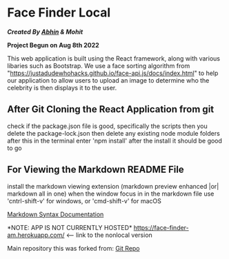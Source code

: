 # Face Finder Local

**_Created By [Abhin](https://github.com/abhin-T) & Mohit_**

**Project Begun on Aug 8th 2022**

This web application is built using the React framework, along with various libaries such as
Bootstrap. We use a face sorting algorithm from "https://justadudewhohacks.github.io/face-api.js/docs/index.html" 
to help our application to allow users to upload an image to determine who the celebrity is then displays it to the user.

## After Git Cloning the React Application from git

check if the package.json file is good, specifically the scripts
then you delete the package-lock.json
then delete any existing node module folders
after this in the terminal enter 'npm install'
after the install it should be good to go

## For Viewing the Markdown README File

install the markdown viewing extension (markdown preview enhanced |or| markdown all in one)
when the window focus in in the markdown file
use 'cntrl-shift-v' for windows, or 'cmd-shift-v' for macOS

[Markdown Syntax Documentation](https://www.markdownguide.org/basic-syntax/)

*NOTE: APP IS NOT CURRENTLY HOSTED\*
https://face-finder-am.herokuapp.com/ <-- link to the nonlocal version

Main repository this was forked from: [Git Repo](https://github.com/abhin-T/face-finder-local)
